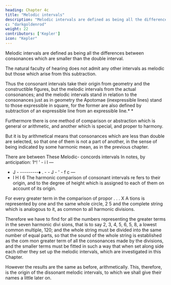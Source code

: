 ```yaml
---
heading: Chapter 4c
title: "Melodic intervals"
description: "Melodic intervals are defined as being all the differences between consonances which are smaller than the double interval"
c: "darkgoldenrod"
weight: 22
contributors: ['Kepler']
icon: "Kepler"
---
```



Melodic intervals are defined as being all the differences between consonances which are smaller than the double interval.

The natural faculty of hearing does not admit any other intervals as melodic but those which arise from this subtraction. 

Thus the consonant intervals take their origin from geometry and the constructible figures, but the melodic intervals from the actual consonances; and the melodic intervals stand in relation to the consonances just as in geometry the Apotomae (inexpressible lines) stand to those expressible in square, for the former are also defined by subtraction of an expressible line from an expressible line.* *

Furthermore there is one method of comparison or abstraction which is general or arithmetic, and another which is special, and proper to harmony.

But it is by arithmetical means that consonances which are less than double are selected, so that one of them is not a part
of another, in the sense of being indicated by some harmonic mean, as in the previous chapter.

There are between
These Melodic-
concords intervals
In notes, by anticipation:
1^!
’ - i l —
- J - ---------♦ . - - J - ' - f c —
- I H
I 6
The harmonic comparison of consonant intervals re­
fers to their origin, and to the degree of height which
is assigned to each of them on account of its origin.

For every greater term in the comparison of propor
. . . X A tions is represented by one and the same whole circle,
2 5 and the complete string which is analogous to it, as common to all harmonic divisions. 

Therefore we have to find for all the numbers representing the greater terms in the seven harmonic divi­
sions, that is to say 2, 3, 4, 5, 6, 5, 8, a lowest common multiple, 120;
and the whole string must be divided into the same number of equal
parts, so that the sound of the whole string is established as the com­
mon greater term of all the consonances made by the divisions, and
the smaller terms must be fitted in such a way that when set along side
each other they set up the melodic intervals, which are investigated in
this Chapter. 

However the results are the same as before, arithmetically. This, therefore, is the origin of the dissonant melodic intervals, to which we shall give their names a little later on.

